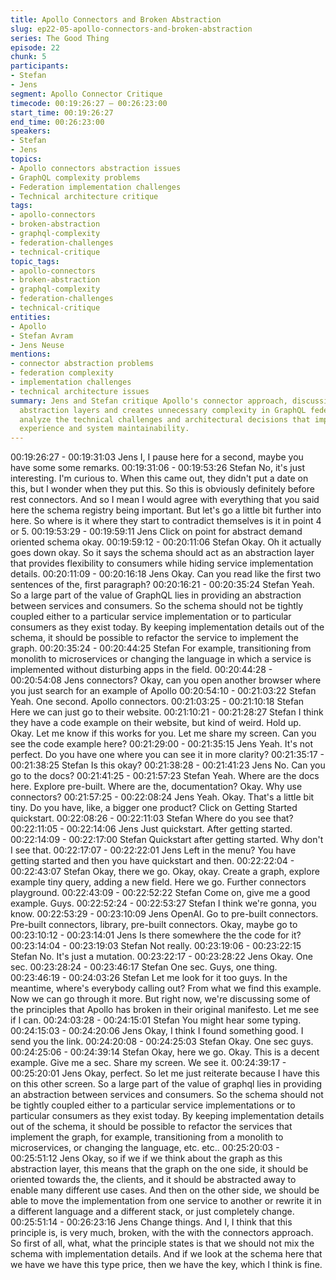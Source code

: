 ```yaml
---
title: Apollo Connectors and Broken Abstraction
slug: ep22-05-apollo-connectors-and-broken-abstraction
series: The Good Thing
episode: 22
chunk: 5
participants:
- Stefan
- Jens
segment: Apollo Connector Critique
timecode: 00:19:26:27 – 00:26:23:00
start_time: 00:19:26:27
end_time: 00:26:23:00
speakers:
- Stefan
- Jens
topics:
- Apollo connectors abstraction issues
- GraphQL complexity problems
- Federation implementation challenges
- Technical architecture critique
tags:
- apollo-connectors
- broken-abstraction
- graphql-complexity
- federation-challenges
- technical-critique
topic_tags:
- apollo-connectors
- broken-abstraction
- graphql-complexity
- federation-challenges
- technical-critique
entities:
- Apollo
- Stefan Avram
- Jens Neuse
mentions:
- connector abstraction problems
- federation complexity
- implementation challenges
- technical architecture issues
summary: Jens and Stefan critique Apollo's connector approach, discussing how it breaks
  abstraction layers and creates unnecessary complexity in GraphQL federation. They
  analyze the technical challenges and architectural decisions that impact developer
  experience and system maintainability.
---
```


00:19:26:27 - 00:19:31:03
Jens
I, I pause here for a second, maybe you have some some remarks.
00:19:31:06 - 00:19:53:26
Stefan
No, it's just interesting. I'm curious to. When this came out, they didn't put a date on this, but I
wonder when they put this. So this is obviously definitely before rest connectors. And so I mean
I would agree with everything that you said here the schema registry being important. But let's
go a little bit further into here. So where is it where they start to contradict themselves is it in
point 4 or 5.
00:19:53:29 - 00:19:59:11
Jens
Click on point for abstract demand oriented schema okay.
00:19:59:12 - 00:20:11:06
Stefan
Okay. Oh it actually goes down okay. So it says the schema should act as an abstraction layer
that provides flexibility to consumers while hiding service implementation details.
00:20:11:09 - 00:20:16:18
Jens
Okay. Can you read like the first two sentences of the, first paragraph?
00:20:16:21 - 00:20:35:24
Stefan
Yeah. So a large part of the value of GraphQL lies in providing an abstraction between services
and consumers. So the schema should not be tightly coupled either to a particular service
implementation or to particular consumers as they exist today. By keeping implementation
details out of the schema, it should be possible to refactor the service to implement the graph.
00:20:35:24 - 00:20:44:25
Stefan
For example, transitioning from monolith to microservices or changing the language in which a
service is implemented without disturbing apps in the field.
00:20:44:28 - 00:20:54:08
Jens
connectors?
Okay, can you open another browser where you just search for an example of Apollo
00:20:54:10 - 00:21:03:22
Stefan
Yeah. One second. Apollo connectors.
00:21:03:25 - 00:21:10:18
Stefan
Here we can just go to their website.
00:21:10:21 - 00:21:28:27
Stefan
I think they have a code example on their website, but kind of weird. Hold up. Okay. Let me
know if this works for you. Let me share my screen. Can you see the code example here?
00:21:29:00 - 00:21:35:15
Jens
Yeah. It's not perfect. Do you have one where you can see it in more clarity?
00:21:35:17 - 00:21:38:25
Stefan
Is this okay?
00:21:38:28 - 00:21:41:23
Jens
No. Can you go to the docs?
00:21:41:25 - 00:21:57:23
Stefan
Yeah. Where are the docs here. Explore pre-built. Where are the, documentation? Okay. Why
use connectors?
00:21:57:25 - 00:22:08:24
Jens
Yeah. Okay. That's a little bit tiny. Do you have, like, a bigger one product? Click on Getting
Started quickstart.
00:22:08:26 - 00:22:11:03
Stefan
Where do you see that?
00:22:11:05 - 00:22:14:06
Jens
Just quickstart. After getting started.
00:22:14:09 - 00:22:17:00
Stefan
Quickstart after getting started. Why don't I see that.
00:22:17:07 - 00:22:22:01
Jens
Left in the menu? You have getting started and then you have quickstart and then.
00:22:22:04 - 00:22:43:07
Stefan
Okay, there we go. Okay, okay. Create a graph, explore example tiny query, adding a new field.
Here we go. Further connectors playground.
00:22:43:09 - 00:22:52:22
Stefan
Come on, give me a good example. Guys.
00:22:52:24 - 00:22:53:27
Stefan
I think we're gonna, you know.
00:22:53:29 - 00:23:10:09
Jens
OpenAI.
Go to pre-built connectors. Pre-built connectors, library, pre-built connectors. Okay, maybe go to
00:23:10:12 - 00:23:14:01
Jens
Is there somewhere the the code for it?
00:23:14:04 - 00:23:19:03
Stefan
Not really.
00:23:19:06 - 00:23:22:15
Stefan
No. It's just a mutation.
00:23:22:17 - 00:23:28:22
Jens
Okay. One sec.
00:23:28:24 - 00:23:46:17
Stefan
One sec. Guys, one thing.
00:23:46:19 - 00:24:03:26
Stefan
Let me look for it too guys. In the meantime, where's everybody calling out? From what we find
this example. Now we can go through it more. But right now, we're discussing some of the
principles that Apollo has broken in their original manifesto. Let me see if I can.
00:24:03:28 - 00:24:15:01
Stefan
You might hear some typing.
00:24:15:03 - 00:24:20:06
Jens
Okay, I think I found something good. I send you the link.
00:24:20:08 - 00:24:25:03
Stefan
Okay. One sec guys.
00:24:25:06 - 00:24:39:14
Stefan
Okay, here we go. Okay. This is a decent example. Give me a sec. Share my screen. We see it.
00:24:39:17 - 00:25:20:01
Jens
Okay, perfect. So let me just reiterate because I have this on this other screen. So a large part
of the value of graphql lies in providing an abstraction between services and consumers. So the
schema should not be tightly coupled either to a particular service implementations or to
particular consumers as they exist today. By keeping implementation details out of the schema,
it should be possible to refactor the services that implement the graph, for example, transitioning
from a monolith to microservices, or changing the language, etc. etc..
00:25:20:03 - 00:25:51:12
Jens
Okay, so if we if we think about the graph as this abstraction layer, this means that the graph on
the one side, it should be oriented towards the, the clients, and it should be abstracted away to
enable many different use cases. And then on the other side, we should be able to move the
implementation from one service to another or rewrite it in a different language and a different
stack, or just completely change.
00:25:51:14 - 00:26:23:16
Jens
Change things. And I, I think that this principle is, is very much, broken, with the with the
connectors approach. So first of all, what, what the principle states is that we should not mix the
schema with implementation details. And if we look at the schema here that we have we have
this type price, then we have the key, which I think is fine.